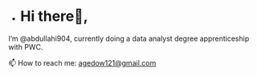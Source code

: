 -  # Hi there👋,
I’m @abdullahi904, currently doing a data analyst degree apprenticeship with PWC.

📫 How to reach me: agedow121@gmail.com


<!---
abdullahi904/abdullahi904 is a ✨ special ✨ repository because its `README.md` (this file) appears on your GitHub profile.
You can click the Preview link to take a look at your changes.
--->
